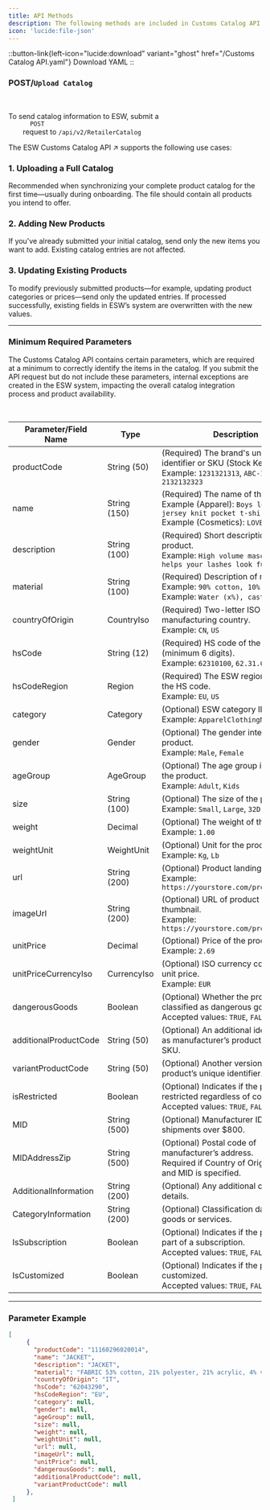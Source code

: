 ```yaml
---
title: API Methods
description: The following methods are included in Customs Catalog API
icon: 'lucide:file-json'
---
```

::button-link{left-icon="lucide:download" variant="ghost" href="/Customs Catalog API.yaml"}
  Download YAML
::

### <span class="inline-block px-2 py-0.5 rounded bg-green-100 text-green-700 text-lg font-semibold font-mono font-bold">POST</span>/`Upload Catalog`


<br>

<div class="space-y-6 text-base leading-relaxed text-neutral-800 dark:text-neutral-200">

  <p>
    To send catalog information to ESW, submit a
    <code class="px-1 py-0.5 rounded bg-neutral-100 dark:bg-neutral-800 text-green-600 font-mono text-sm">
      POST
    </code>
    request to <code>/api/v2/RetailerCatalog</code>
  </p>

  <p>
  The 
  <span class="text-teal-600 font-semibold underline decoration-dotted underline-offset-4">
    ESW Customs Catalog API
  </span>
  <span class="text-teal-600 ml-1">↗</span>
  supports the following use cases:
</p>


  <!-- Use Case 1 -->
  <div>
    <h3 class="text-lg font-semibold text-neutral-900 dark:text-neutral-100 mb-1">1. Uploading a Full Catalog</h3>
    <p>
      Recommended when synchronizing your complete product catalog for the first time—usually during onboarding. The file should contain all products you intend to offer.
    </p>
  </div>

  <!-- Use Case 2 -->
  <div>
    <h3 class="text-lg font-semibold text-neutral-900 dark:text-neutral-100 mb-1">2. Adding New Products</h3>
    <p>
      If you’ve already submitted your initial catalog, send only the new items you want to add. Existing catalog entries are not affected.
    </p>
  </div>

  <!-- Use Case 3 -->
  <div>
    <h3 class="text-lg font-semibold text-neutral-900 dark:text-neutral-100 mb-1">3. Updating Existing Products</h3>
    <p>
      To modify previously submitted products—for example, updating product categories or prices—send only the updated entries. If processed successfully, existing fields in ESW’s system are <span class="font-semibold text-red-600">overwritten</span> with the new values.
    </p>
  </div>

</div>

---

### Minimum Required Parameters

The Customs Catalog API contains certain parameters, which are required at a minimum to correctly identify the items in the catalog. If you submit the API request but do not include these parameters, internal exceptions are created in the ESW system, impacting the overall catalog integration process and product availability.

<br>

<div class="overflow-x-auto bg-white dark:bg-neutral-900 p-6 rounded-xl shadow">
  <table class="min-w-full table-auto text-sm text-left text-neutral-800 dark:text-neutral-200">
    <thead class="bg-neutral-100 dark:bg-neutral-800">
      <tr>
        <th class="px-4 py-3 font-semibold">Parameter/Field Name</th>
        <th class="px-4 py-3 font-semibold">Type</th>
        <th class="px-4 py-3 font-semibold">Description</th>
      </tr>
    </thead>
    <tbody class="divide-y divide-neutral-200 dark:divide-neutral-700">
      <tr>
        <td class="px-4 py-3">productCode</td>
        <td class="px-4 py-3">String (50)</td>
        <td class="px-4 py-3">
          (Required) The brand's unique master identifier or SKU (Stock Keeping Unit).<br />
          Example: <code>1231321313</code>, <code>ABC-1234</code>, <code>2132132323</code>
        </td>
      </tr>
      <tr>
        <td class="px-4 py-3">name</td>
        <td class="px-4 py-3">String (150)</td>
        <td class="px-4 py-3">
          (Required) The name of the product.<br />
          Example (Apparel): <code>Boys long-sleeve jersey knit pocket t-shirt</code><br />
          Example (Cosmetics): <code>LOVELY MASCARA</code>
        </td>
      </tr>
      <tr>
        <td class="px-4 py-3">description</td>
        <td class="px-4 py-3">String (100)</td>
        <td class="px-4 py-3">
          (Required) Short description of the product.<br />
          Example: <code>High volume mascara that helps your lashes look fuller</code>
        </td>
      </tr>
      <tr>
        <td class="px-4 py-3">material</td>
        <td class="px-4 py-3">String (100)</td>
        <td class="px-4 py-3">
          (Required) Description of material(s).<br />
          Example: <code>90% cotton, 10% silk</code><br />
          Example: <code>Water (x%), castor oil (x%)</code>
        </td>
      </tr>
      <tr>
        <td class="px-4 py-3">countryOfOrigin</td>
        <td class="px-4 py-3">CountryIso</td>
        <td class="px-4 py-3">
          (Required) Two-letter ISO code of the manufacturing country.<br />
          Example: <code>CN</code>, <code>US</code>
        </td>
      </tr>
      <tr>
        <td class="px-4 py-3">hsCode</td>
        <td class="px-4 py-3">String (12)</td>
        <td class="px-4 py-3">
          (Required) HS code of the product (minimum 6 digits).<br />
          Example: <code>62310100</code>, <code>62.31.0100</code>
        </td>
      </tr>
      <tr>
        <td class="px-4 py-3">hsCodeRegion</td>
        <td class="px-4 py-3">Region</td>
        <td class="px-4 py-3">
          (Required) The ESW region related to the HS code.<br />
          Example: <code>EU</code>, <code>US</code>
        </td>
      </tr>
      <tr>
        <td class="px-4 py-3">category</td>
        <td class="px-4 py-3">Category</td>
        <td class="px-4 py-3">
          (Optional) ESW category ID.<br />
          Example: <code>ApparelClothingNotKnitted</code>
        </td>
      </tr>
      <tr>
        <td class="px-4 py-3">gender</td>
        <td class="px-4 py-3">Gender</td>
        <td class="px-4 py-3">
          (Optional) The gender intended for the product.<br />
          Example: <code>Male</code>, <code>Female</code>
        </td>
      </tr>
      <tr>
        <td class="px-4 py-3">ageGroup</td>
        <td class="px-4 py-3">AgeGroup</td>
        <td class="px-4 py-3">
          (Optional) The age group intended for the product.<br />
          Example: <code>Adult</code>, <code>Kids</code>
        </td>
      </tr>
      <tr>
        <td class="px-4 py-3">size</td>
        <td class="px-4 py-3">String (100)</td>
        <td class="px-4 py-3">
          (Optional) The size of the product.<br />
          Example: <code>Small</code>, <code>Large</code>, <code>32D</code>
        </td>
      </tr>
      <tr>
        <td class="px-4 py-3">weight</td>
        <td class="px-4 py-3">Decimal</td>
        <td class="px-4 py-3">
          (Optional) The weight of the product.<br />
          Example: <code>1.00</code>
        </td>
      </tr>
      <tr>
        <td class="px-4 py-3">weightUnit</td>
        <td class="px-4 py-3">WeightUnit</td>
        <td class="px-4 py-3">
          (Optional) Unit for the product weight.<br />
          Example: <code>Kg</code>, <code>Lb</code>
        </td>
      </tr>
      <tr>
        <td class="px-4 py-3">url</td>
        <td class="px-4 py-3">String (200)</td>
        <td class="px-4 py-3">
          (Optional) Product landing page URL.<br />
          Example: <code>https://yourstore.com/product123</code>
        </td>
      </tr>
      <tr>
        <td class="px-4 py-3">imageUrl</td>
        <td class="px-4 py-3">String (200)</td>
        <td class="px-4 py-3">
          (Optional) URL of product image thumbnail.<br />
          Example: <code>https://yourstore.com/product123.jpg</code>
        </td>
      </tr>
      <tr>
        <td class="px-4 py-3">unitPrice</td>
        <td class="px-4 py-3">Decimal</td>
        <td class="px-4 py-3">
          (Optional) Price of the product.<br />
          Example: <code>2.69</code>
        </td>
      </tr>
      <tr>
        <td class="px-4 py-3">unitPriceCurrencyIso</td>
        <td class="px-4 py-3">CurrencyIso</td>
        <td class="px-4 py-3">
          (Optional) ISO currency code for the unit price.<br />
          Example: <code>EUR</code>
        </td>
      </tr>
      <tr>
        <td class="px-4 py-3">dangerousGoods</td>
        <td class="px-4 py-3">Boolean</td>
        <td class="px-4 py-3">
          (Optional) Whether the product is classified as dangerous goods.<br />
          Accepted values: <code>TRUE</code>, <code>FALSE</code>
        </td>
      </tr>
      <tr>
        <td class="px-4 py-3">additionalProductCode</td>
        <td class="px-4 py-3">String (50)</td>
        <td class="px-4 py-3">
          (Optional) An additional identifier such as manufacturer’s product code or SKU.
        </td>
      </tr>
      <tr>
        <td class="px-4 py-3">variantProductCode</td>
        <td class="px-4 py-3">String (50)</td>
        <td class="px-4 py-3">
          (Optional) Another version of the product’s unique identifier.
        </td>
      </tr>
      <tr>
        <td class="px-4 py-3">isRestricted</td>
        <td class="px-4 py-3">Boolean</td>
        <td class="px-4 py-3">
          (Optional) Indicates if the product is restricted regardless of country.<br />
          Accepted values: <code>TRUE</code>, <code>FALSE</code>
        </td>
      </tr>
      <tr>
        <td class="px-4 py-3">MID</td>
        <td class="px-4 py-3">String (500)</td>
        <td class="px-4 py-3">
          (Optional) Manufacturer ID for US shipments over $800.
        </td>
      </tr>
      <tr>
        <td class="px-4 py-3">MIDAddressZip</td>
        <td class="px-4 py-3">String (500)</td>
        <td class="px-4 py-3">
          (Optional) Postal code of manufacturer’s address.<br />
          Required if Country of Origin is China and MID is specified.
        </td>
      </tr>
      <tr>
        <td class="px-4 py-3">AdditionalInformation</td>
        <td class="px-4 py-3">String (200)</td>
        <td class="px-4 py-3">(Optional) Any additional catalog details.</td>
      </tr>
      <tr>
        <td class="px-4 py-3">CategoryInformation</td>
        <td class="px-4 py-3">String (200)</td>
        <td class="px-4 py-3">(Optional) Classification data for goods or services.</td>
      </tr>
      <tr>
        <td class="px-4 py-3">IsSubscription</td>
        <td class="px-4 py-3">Boolean</td>
        <td class="px-4 py-3">
          (Optional) Indicates if the product is part of a subscription.<br />
          Accepted values: <code>TRUE</code>, <code>FALSE</code>
        </td>
      </tr>
      <tr>
        <td class="px-4 py-3">IsCustomized</td>
        <td class="px-4 py-3">Boolean</td>
        <td class="px-4 py-3">
          (Optional) Indicates if the product is customized.<br />
          Accepted values: <code>TRUE</code>, <code>FALSE</code>
        </td>
      </tr>
    </tbody>
  </table>
</div>

---

### Parameter Example

```json [Minimum Required Parameters] height=150 collapse
[
     {
       "productCode": "11160296020014",
       "name": "JACKET",
       "description": "JACKET",
       "material": "FABRIC 53% cotton, 21% polyester, 21% acrylic, 4% viscose, 1% polyester, lining 100% polyester",
       "countryOfOrigin": "IT",
       "hsCode": "62043290",
       "hsCodeRegion": "EU",
       "category": null,
       "gender": null,
       "ageGroup": null,
       "size": null,
       "weight": null,
       "weightUnit": null,
       "url": null,
       "imageUrl": null,
       "unitPrice": null,
       "dangerousGoods": null,
       "additionalProductCode": null,
       "variantProductCode": null
     },
 ]
 ```